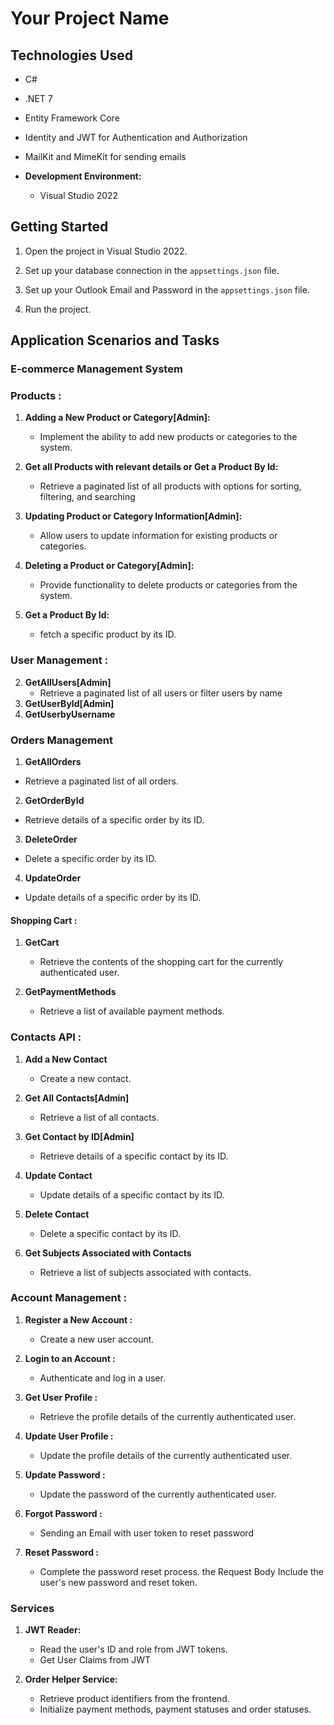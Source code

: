 # Your Project Name

## Technologies Used
  - C#
  - .NET 7
  - Entity Framework Core
  - Identity and JWT for Authentication and Authorization
  - MailKit and MimeKit for sending emails

- **Development Environment:**
  - Visual Studio 2022

 ## Getting Started

1. Open the project in Visual Studio 2022.

2. Set up your database connection in the `appsettings.json` file.

2. Set up your Outlook Email and Password in the `appsettings.json` file.

4. Run the project.


## Application Scenarios and Tasks
### E-commerce Management System 

### Products :
1. **Adding a New Product or Category[Admin]:**
   - Implement the ability to add new products or categories to the system.

2. **Get all Products with relevant details or Get a Product By Id:**
   - Retrieve a paginated list of all products with options for sorting, filtering, and searching
 
3. **Updating Product or Category Information[Admin]:**
   - Allow users to update information for existing products or categories.

4. **Deleting a Product or Category[Admin]:**
   - Provide functionality to delete products or categories from the system.
5. **Get a Product By Id:** 
   - fetch a specific product by its ID.  

### User Management :

2. **GetAllUsers[Admin]**
   - Retrieve a paginated list of all users or filter users by name
3. **GetUserById[Admin]**   
4. **GetUserbyUsername**


### Orders Management

1. **GetAllOrders**
-  Retrieve a paginated list of all orders.

2. **GetOrderById**
- Retrieve details of a specific order by its ID.

3. **DeleteOrder**
- Delete a specific order by its ID.

4. **UpdateOrder**
- Update details of a specific order by its ID.

#### Shopping Cart :

1. **GetCart**
   - Retrieve the contents of the shopping cart for the currently authenticated user.

2. **GetPaymentMethods**
   - Retrieve a list of available payment methods.

### Contacts API :

1. **Add a New Contact**
   - Create a new contact.

2. **Get All Contacts[Admin]**
   - Retrieve a list of all contacts.

3. **Get Contact by ID[Admin]**
   - Retrieve details of a specific contact by its ID.

4. **Update Contact**
   - Update details of a specific contact by its ID.

5. **Delete Contact**
   - Delete a specific contact by its ID.

6. **Get Subjects Associated with Contacts**
   - Retrieve a list of subjects associated with contacts.

### Account Management :

1. **Register a New Account :** 
   - Create a new user account.
  
2. **Login to an Account :**
   - Authenticate and log in a user.
   
3. **Get User Profile :**
   - Retrieve the profile details of the currently authenticated user.

4. **Update User Profile :**
   - Update the profile details of the currently authenticated user.
   

5. **Update Password :**
    - Update the password of the currently authenticated user.

6. **Forgot Password :**
   - Sending an Email with user token to reset password
7. **Reset Password :**
   - Complete the password reset process. the Request Body Include the user's new password and reset token.
   
  
### Services

1. **JWT Reader:**
   - Read the user's ID and role from JWT tokens.
   - Get User Claims from JWT

2. **Order Helper Service:**
   - Retrieve product identifiers from the frontend.
   - Initialize payment methods, payment statuses and order statuses.
